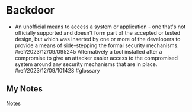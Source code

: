 # Backdoor
- An unofficial means to access a system or application - one that's not officially supported and doesn't form part of the accepted or tested design, but which was inserted by one or more of the developers to provide a means of side-stepping the formal security mechanisms. #ref/2023/12/09/095245 Alternatively a tool installed after a compromise to give an attacker easier access to the compromised system around any security mechanisms that are in place. #ref/2023/12/09/101428 #glossary
## My Notes
[Notes](mynotes/backdoor-notes.md)
